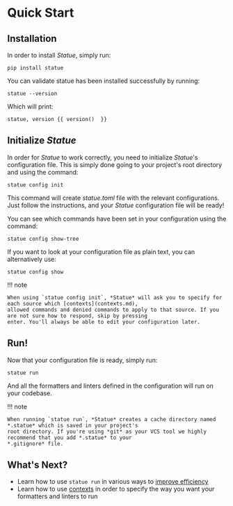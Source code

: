 # Quick Start

## Installation
In order to install *Statue*, simply run:

    pip install statue

You can validate statue has been installed successfully by running:

    statue --version

Which will print:

    statue, version {{ version()  }}

## Initialize *Statue*

In order for *Statue* to work correctly, you need to initialize *Statue*'s configuration file.
This is simply done going to your project's root directory and using the command:

    statue config init

This command will create *statue.toml* file with the relevant configurations. Just follow the instructions, and your
*Statue* configuration file will be ready!

You can see which commands have been set in your configuration using the command:

    statue config show-tree

If you want to look at your configuration file as plain text, you can alternatively use:

    statue config show

!!! note

    When using `statue config init`, *Statue* will ask you to specify for each source which [contexts](contexts.md),
    allowed commands and denied commands to apply to that source. If you are not sure how to respond, skip by pressing
    enter. You'll always be able to edit your configuration later.

## Run!
Now that your configuration file is ready, simply run:

    statue run
   
And all the formatters and linters defined in the configuration will run on your codebase.

!!! note

    When running `statue run`, *Statue* creates a cache directory named *.statue* which is saved in your project's
    root directory. If you're using *git* as your VCS tool we highly recommend that you add *.statue* to your
    *.gitignore* file. 

## What's Next?
- Learn how to use `statue run` in various ways to [improve efficiency](run_efficiently.md)
- Learn how to use [contexts](contexts.md) in order to specify the way you want your formatters
and linters to run
